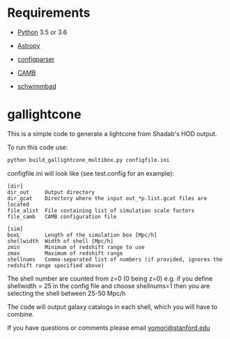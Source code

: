# Requirements

* [Python](http://www.python.org) 3.5 or 3.6

* [Astropy](http://www.astropy.org)

* [configparser](https://docs.python.org/3/library/configparser.html)

* [CAMB](https://camb.readthedocs.io/en/latest/)

* [schwimmbad](https://schwimmbad.readthedocs.io/en/latest/)

# gallightcone

This is a simple code to generate a lightcone from Shadab's HOD output.

To run this code use:

```python 
python build_gallightcone_multibox.py configfile.ini
```
configfile.ini will look like (see test.config for an example):
```
[dir]
dir_out     Output directory
dir_gcat    Directory where the input out_*p.list.gcat files are located
file_alist  File containing list of simulation scale factors
file_camb   CAMB configuration file

[sim]
boxL        Length of the simulation box [Mpc/h]
shellwidth  Width of shell [Mpc/h]
zmin        Minimum of redshift range to use
zmax        Maximum of redshift range
shellnums   Comma-separated list of numbers (if provided, ignores the redshift range specified above)
```

The shell number are counted from z=0 (0 being z=0)
e.g. if you define shellwidth = 25 in the config file and choose shellnums=1 then you are selecting the shell between 25-50 Mpc/h 

The code will output galaxy catalogs in each shell, which you will have to combine.

If you have questions or comments please email yomori@stanford.edu
